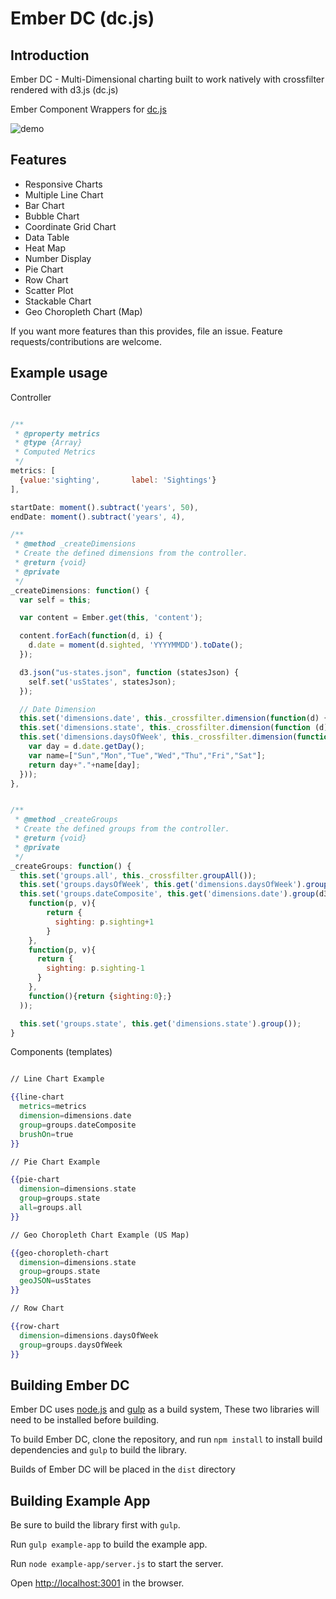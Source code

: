 # Ember DC (dc.js)

## Introduction

Ember DC - Multi-Dimensional charting built to work natively with crossfilter rendered with d3.js (dc.js)

Ember Component Wrappers for [dc.js](http://nickqizhu.github.io/dc.js/)

![demo](http://cl.ly/image/3d2T1A0a2420/Screen%20Shot%202014-02-15%20at%204.36.31%20AM.png)

## Features

- Responsive Charts
- Multiple Line Chart
- Bar Chart
- Bubble Chart
- Coordinate Grid Chart
- Data Table
- Heat Map
- Number Display
- Pie Chart
- Row Chart
- Scatter Plot
- Stackable Chart
- Geo Choropleth Chart (Map)

If you want more features than this provides, file an issue. Feature requests/contributions are welcome.

## Example usage

Controller

```javascript

/**
 * @property metrics
 * @type {Array}
 * Computed Metrics
 */
metrics: [
  {value:'sighting',       label: 'Sightings'}
],

startDate: moment().subtract('years', 50),
endDate: moment().subtract('years', 4),

/**
 * @method _createDimensions
 * Create the defined dimensions from the controller.
 * @return {void}
 * @private
 */
_createDimensions: function() {
  var self = this;

  var content = Ember.get(this, 'content');

  content.forEach(function(d, i) {
    d.date = moment(d.sighted, 'YYYYMMDD').toDate();
  });

  d3.json("us-states.json", function (statesJson) {
    self.set('usStates', statesJson);
  });

  // Date Dimension
  this.set('dimensions.date', this._crossfilter.dimension(function(d) { return d.date; }));
  this.set('dimensions.state', this._crossfilter.dimension(function (d) { return d.state; }));
  this.set('dimensions.daysOfWeek', this._crossfilter.dimension(function (d) {
    var day = d.date.getDay();
    var name=["Sun","Mon","Tue","Wed","Thu","Fri","Sat"];
    return day+"."+name[day];
  }));
},


/**
 * @method _createGroups
 * Create the defined groups from the controller.
 * @return {void}
 * @private
 */
_createGroups: function() {
  this.set('groups.all', this._crossfilter.groupAll());
  this.set('groups.daysOfWeek', this.get('dimensions.daysOfWeek').group());
  this.set('groups.dateComposite', this.get('dimensions.date').group(d3.time.month).reduce(
    function(p, v){
        return {
          sighting: p.sighting+1
        }
    },
    function(p, v){
      return {
        sighting: p.sighting-1
      }
    },
    function(){return {sighting:0};}
  ));

  this.set('groups.state', this.get('dimensions.state').group());
}

```


Components (templates)

```handlebars

// Line Chart Example

{{line-chart
  metrics=metrics
  dimension=dimensions.date
  group=groups.dateComposite
  brushOn=true
}}

// Pie Chart Example

{{pie-chart
  dimension=dimensions.state
  group=groups.state
  all=groups.all
}}

// Geo Choropleth Chart Example (US Map)

{{geo-choropleth-chart
  dimension=dimensions.state
  group=groups.state
  geoJSON=usStates
}}

// Row Chart

{{row-chart
  dimension=dimensions.daysOfWeek
  group=groups.daysOfWeek
}}

```

## Building Ember DC
Ember DC uses [node.js](http://nodejs.org/) and [gulp](http://gulpjs.com/) as a build system,
These two libraries will need to be installed before building.

To build Ember DC, clone the repository, and run `npm install` to install build dependencies
and `gulp` to build the library.

Builds of Ember DC will be placed in the `dist` directory


## Building Example App

Be sure to build the library first with `gulp`.

Run `gulp example-app` to build the example app.

Run `node example-app/server.js` to start the server.

Open [http://localhost:3001](http://localhost:3001) in the browser.